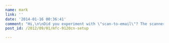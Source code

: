 ```yaml
---
name: mark
link: ''
date: '2014-01-16 00:36:41'
comment: "Hi,\n\nDid you experiment with \"scan-to-email\"? The scanner lets me set an smtp server and test that, even a POP3 account for _receiving_ mail. It sends out test mail correctly.\n\nI just want to be able to push a button on the thing to send an email, but that functionality doesn't seem to be available without proprietary software on Win or Mac. Or is it? Would be really great for my mother. She is not very computer literate and has no ambition to change that."
post_id: /2012/09/01/mfc-9120cn-setup

---
```



